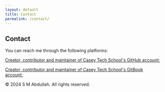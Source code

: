```yaml
---
layout: default
title: Contact
permalink: /contact/
---
```


<div class="contact-container">
    <h2>Contact</h2>
    <p>You can reach me through the following platforms:</p>
    <span class="contact-icon">
        <a href="http://au.linkedin.com/in/smabdullah" target="_blank" rel="noopener noreferrer">
            <i class="fa fa-linkedin fa-4x" aria-hidden="true"></i>
        </a>
    </span>
    <span class="contact-icon">
        <a href="mailto:sm.abdullah@chisholm.edu.au" target="_blank" rel="noopener noreferrer">
            <i class="fa fa-envelope-o fa-4x" aria-hidden="true"></i>
        </a>
    </span>
    <span class="contact-icon">
        <a href="mailto:sma.csedu@gmail.com" target="_blank" rel="noopener noreferrer">
            <i class="fa fa-envelope fa-4x" aria-hidden="true"></i>
        </a>
    </span>
    <span>
        <a href="https://github.com/smabdullah" target="_blank" rel="noopener noreferrer">
            <i class="fa fa-github-square fa-4x" aria-hidden="true"></i>
        </a>
    </span>
    <div>
        <a href="https://github.com/abdullah-cts" target="_blank" rel="noopener noreferrer">
            <span>
                <p>Creator, contributor and maintainer of Casey Tech School's GitHub account:</p>
                <i class="fa fa-github fa-2x" aria-hidden="true"></i>
            </span>
        </a>
    </div>
    <div>
        <a href="https://caseytechschool.gitbook.io/welcome" target="_blank" rel="noopener noreferrer">
            <span>
                <p>Creator, contributor and maintainer of Casey Tech School's GitBook account:</p>
                <i class="fa fa-book fa-2x" aria-hidden="true"></i>
            </span>
        </a>
    </div>
</div>
<footer>
    <div class="container">
        <p>&copy; 2024 S M Abdullah. All rights reserved.</p>
    </div>
</footer>

